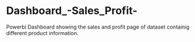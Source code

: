 # Dashboard_-Sales_Profit-
Powerbi Dashboard showing the sales and profit page of dataset containig different product information. 

